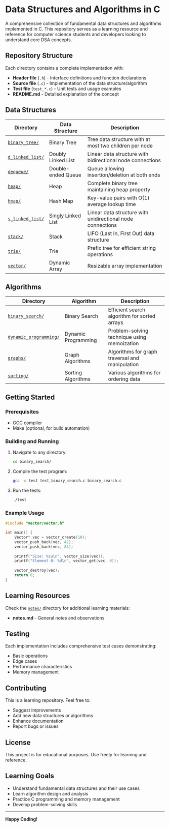 # Data Structures and Algorithms in C

A comprehensive collection of fundamental data structures and algorithms implemented in C. This repository serves as a learning resource and reference for computer science students and developers looking to understand core DSA concepts.

## Repository Structure

Each directory contains a complete implementation with:
- **Header file** (`.h`) - Interface definitions and function declarations
- **Source file** (`.c`) - Implementation of the data structure/algorithm
- **Test file** (`test_*.c`) - Unit tests and usage examples
- **README.md** - Detailed explanation of the concept

## Data Structures

| Directory | Data Structure | Description |
|-----------|---------------|-------------|
| [`binary_tree/`](binary_tree/) | Binary Tree | Tree data structure with at most two children per node |
| [`d_linked_list/`](d_linked_list/) | Doubly Linked List | Linear data structure with bidirectional node connections |
| [`dequeue/`](dequeue/) | Double-ended Queue | Queue allowing insertion/deletion at both ends |
| [`heap/`](heap/) | Heap | Complete binary tree maintaining heap property |
| [`hmap/`](hmap/) | Hash Map | Key-value pairs with O(1) average lookup time |
| [`s_linked_list/`](s_linked_list/) | Singly Linked List | Linear data structure with unidirectional node connections |
| [`stack/`](stack/) | Stack | LIFO (Last In, First Out) data structure |
| [`trie/`](trie/) | Trie | Prefix tree for efficient string operations |
| [`vector/`](vector/) | Dynamic Array | Resizable array implementation |

## Algorithms

| Directory | Algorithm | Description |
|-----------|-----------|-------------|
| [`binary_search/`](binary_search/) | Binary Search | Efficient search algorithm for sorted arrays |
| [`dynamic_programming/`](dynamic_programming/) | Dynamic Programming | Problem-solving technique using memoization |
| [`graphs/`](graphs/) | Graph Algorithms | Algorithms for graph traversal and manipulation |
| [`sorting/`](sorting/) | Sorting Algorithms | Various algorithms for ordering data |

## Getting Started

### Prerequisites
- GCC compiler
- Make (optional, for build automation)

### Building and Running

1. Navigate to any directory:
   ```bash
   cd binary_search/
   ```

2. Compile the test program:
   ```bash
   gcc -o test test_binary_search.c binary_search.c
   ```

3. Run the tests:
   ```bash
   ./test
   ```

### Example Usage

```c
#include "vector/vector.h"

int main() {
    Vector* vec = vector_create(10);
    vector_push_back(vec, 42);
    vector_push_back(vec, 84);
    
    printf("Size: %zu\n", vector_size(vec));
    printf("Element 0: %d\n", vector_get(vec, 0));
    
    vector_destroy(vec);
    return 0;
}
```

## Learning Resources

Check the [`notes/`](notes/) directory for additional learning materials:
- **notes.md** - General notes and observations

## Testing

Each implementation includes comprehensive test cases demonstrating:
- Basic operations
- Edge cases
- Performance characteristics
- Memory management

## Contributing

This is a learning repository. Feel free to:
- Suggest improvements
- Add new data structures or algorithms
- Enhance documentation
- Report bugs or issues

## License

This project is for educational purposes. Use freely for learning and reference.

## Learning Goals

- Understand fundamental data structures and their use cases
- Learn algorithm design and analysis
- Practice C programming and memory management
- Develop problem-solving skills

---

**Happy Coding!**